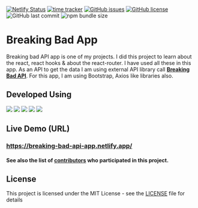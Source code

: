 [![Netlify Status](https://api.netlify.com/api/v1/badges/679e45aa-8924-4c94-ac14-f913672f0c27/deploy-status)](https://app.netlify.com/sites/breaking-bad-api-app/deploys) [![time tracker](https://wakatime.com/badge/github/AnushkaWijegoonawardana97/Breaking-Bad-App.svg)](https://wakatime.com/badge/github/AnushkaWijegoonawardana97/Breaking-Bad-App) [![GitHub issues](https://img.shields.io/github/issues/AnushkaWijegoonawardana97/Breaking-Bad-App)](https://github.com/AnushkaWijegoonawardana97/Breaking-Bad-App/issues) [![GitHub license](https://img.shields.io/github/license/AnushkaWijegoonawardana97/Breaking-Bad-App)](https://github.com/AnushkaWijegoonawardana97/Breaking-Bad-App/blob/main/LICENSE) ![GitHub last commit](https://img.shields.io/github/last-commit/AnushkaWijegoonawardana97/Breaking-Bad-App) ![npm bundle size](https://img.shields.io/bundlephobia/min/npm)

# Breaking Bad App

Breaking bad API app is one of my projects. I did this project to learn about the react, react hooks & about the react-router. I have used all these in this app. As an API to get the data I am using external API library call <a href="https://breakingbadapi.com/"><strong>Breaking Bad API</strong></a>.
For this app, I am using Bootstrap, Axios like libraries also.

## Developed Using

<img src="https://img.icons8.com/officel/48/000000/react.png"/> <img src="https://img.icons8.com/color/48/000000/bootstrap.png"/> <img src="https://img.icons8.com/color/48/000000/sass.png"/> <img src="https://img.icons8.com/color/48/000000/npm.png"/> <img src="https://img.icons8.com/color/48/000000/adobe-xd.png"/>

## Live Demo (URL)

<h3><a href="https://breaking-bad-api-app.netlify.app/">https://breaking-bad-api-app.netlify.app/</a></h3>

#### See also the list of [contributors](https://github.com/AnushkaWijegoonawardana97/Breaking-Bad-App/graphs/contributors) who participated in this project.

## License

This project is licensed under the MIT License - see the [LICENSE](LICENSE) file for details

